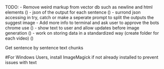 TODO:
    - Remove weird markup from vector db such as newline and html elements ()
    - json of the output for each sentence                                 ()
        - surrond json accessing in try, catch or make a seperate prompt to split the outputs the suggest image
    - Add more info to terminal and ask user to approve the bots chrome use ()
    - show text to user and allow updates before image generation          ()
    - work on storing data in a standardized way (create folder for each video)  ()
    




Get sentence by sentence text chunks



#For Windows Users, install ImageMagick if not already installed to prevent issues with text
